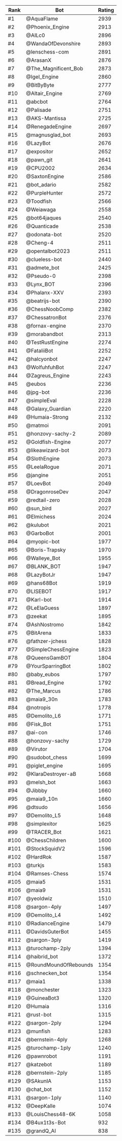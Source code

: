 Rank|Bot|Rating
---|---|---
#1|@AquaFlame|2939
#2|@Phoenix_Engine|2913
#3|@AILc0|2896
#4|@WandaOfDevonshire|2893
#5|@lenschess-com|2891
#6|@ArasanX|2876
#7|@The_Magnificent_Bob|2873
#8|@Igel_Engine|2860
#9|@BitByByte|2777
#10|@Altair_Engine|2769
#11|@abcbot|2764
#12|@Palisade|2751
#13|@AKS-Mantissa|2725
#14|@RenegadeEngine|2697
#15|@magnusglad_bot|2693
#16|@LazyBot|2676
#17|@expositor|2652
#18|@pawn_git|2641
#19|@CPU2002|2634
#20|@SaxtonEngine|2586
#21|@bot_adario|2582
#22|@PurpleHunter|2572
#23|@Toodfish|2566
#24|@Weiawaga|2558
#25|@bot64jaques|2540
#26|@Quanticade|2538
#27|@odonata-bot|2520
#28|@Cheng-4|2511
#29|@opentalbot2023|2511
#30|@clueless-bot|2440
#31|@admete_bot|2425
#32|@Pseudo-0|2398
#33|@Lynx_BOT|2396
#34|@Phalanx-XXV|2393
#35|@beatrijs-bot|2390
#36|@ChessNoobComp|2382
#37|@ChessatronBot|2376
#38|@fornax-engine|2370
#39|@morabandbot|2313
#40|@TestRustEngine|2274
#41|@FataliiBot|2252
#42|@halcyonbot|2247
#43|@WolfuhfuhBot|2247
#44|@Zagreus_Engine|2243
#45|@eubos|2236
#46|@jpg-bot|2236
#47|@simpleEval|2228
#48|@Galaxy_Guardian|2220
#49|@Humaia-Strong|2132
#50|@matmoi|2091
#51|@honzovy-sachy-2|2089
#52|@Goldfish-Engine|2077
#53|@likeawizard-bot|2073
#54|@SlothEngine|2073
#55|@LeelaRogue|2071
#56|@jangine|2051
#57|@LoevBot|2049
#58|@DragonroseDev|2047
#59|@redtail-zero|2028
#60|@sun_bird|2027
#61|@Elmichess|2024
#62|@kulubot|2021
#63|@GarboBot|2001
#64|@myopic-bot|1977
#65|@Boris-Trapsky|1970
#66|@Walleye_Bot|1955
#67|@BLANK_BOT|1947
#68|@LazyBotJr|1947
#69|@hans68Bot|1919
#70|@LISEBOT|1917
#71|@Karl-bot|1914
#72|@LeElaGuess|1897
#73|@zeekat|1895
#74|@AshNostromo|1842
#75|@BitArena|1833
#76|@fathzer-jchess|1828
#77|@SimpleChessEngine|1823
#78|@QueensGamBOT|1804
#79|@YourSparringBot|1802
#80|@baby_eubos|1797
#81|@Bread_Engine|1792
#82|@The_Marcus|1786
#83|@maia9_30n|1783
#84|@notropis|1778
#85|@Demolito_L6|1771
#86|@Fisk_Bot|1751
#87|@ai-con|1746
#88|@honzovy-sachy|1729
#89|@Virutor|1704
#90|@sudobot_chess|1699
#91|@piglet_engine|1695
#92|@KlaraDestroyer-aB|1668
#93|@melsh_bot|1663
#94|@Jibbby|1660
#95|@maia9_10n|1660
#96|@dtsudo|1656
#97|@Demolito_L5|1648
#98|@simplexitor|1625
#99|@TRACER_Bot|1621
#100|@ChessChildren|1600
#101|@StockSquidV2|1596
#102|@HardRok|1587
#103|@turkjs|1583
#104|@Ramses-Chess|1574
#105|@maia5|1531
#106|@maia9|1531
#107|@yeoldwiz|1510
#108|@sargon-4ply|1497
#109|@Demolito_L4|1492
#110|@RadianceEngine|1479
#111|@DavidsGuterBot|1455
#112|@sargon-3ply|1419
#113|@turochamp-2ply|1394
#114|@haibrid_bot|1372
#115|@RoundMoundOfRebounds|1354
#116|@schnecken_bot|1354
#117|@maia1|1338
#118|@monchester|1323
#119|@GuineaBot3|1320
#120|@Humaia|1316
#121|@rust-bot|1315
#122|@sargon-2ply|1294
#123|@munfish|1283
#124|@bernstein-4ply|1268
#125|@turochamp-1ply|1240
#126|@pawnrobot|1191
#127|@katzebot|1189
#128|@bernstein-2ply|1185
#129|@SAkunIA|1153
#130|@chat_bot|1152
#131|@sargon-1ply|1140
#132|@DeepKalle|1074
#133|@LouisChess48-6K|1058
#134|@B4ux1t3s-Bot|932
#135|@grandQ_AI|838
